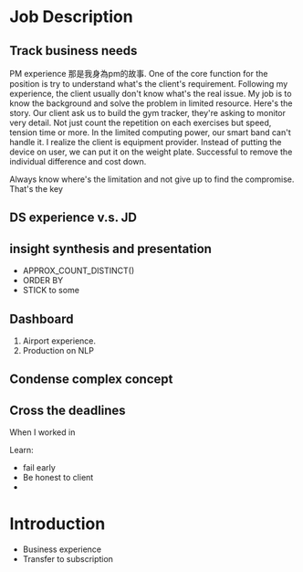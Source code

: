 # Job Description
## Track business needs
PM experience
那是我身為pm的故事. One of the core function for the position is try to understand what's the client's requirement.  Following my experience, the client usually don't know what's the real issue. My job is to know the background and solve the problem in limited resource. Here's the story. Our client ask us to build the gym tracker, they're asking to monitor very detail. Not just count the repetition on each exercises but speed, tension time or more. In the limited computing power, our smart band can't handle it. I realize the client is equipment provider. Instead of putting the device on user, we can put it on the weight plate. Successful to remove the individual difference and cost down. 

Always know where's the limitation and not give up to find the compromise. That's the key


##  DS experience v.s. JD

## insight synthesis and presentation
- APPROX_COUNT_DISTINCT()
- ORDER BY
- STICK to some 
## Dashboard
1. Airport experience. 
2. Production on NLP
## Condense complex concept
## Cross the deadlines
When I worked in 

Learn:
- fail early
- Be honest to client
- 

# Introduction
- Business experience
- Transfer to subscription
<!--stackedit_data:
eyJoaXN0b3J5IjpbLTgyNzQxNjc0OCwtODE3OTg4MTMwLC0xMD
AzNzk1Mzc1LDI0MTI3MDcyMCwyOTk5NTY1NjIsLTE4MDIzMDk5
NzNdfQ==
-->